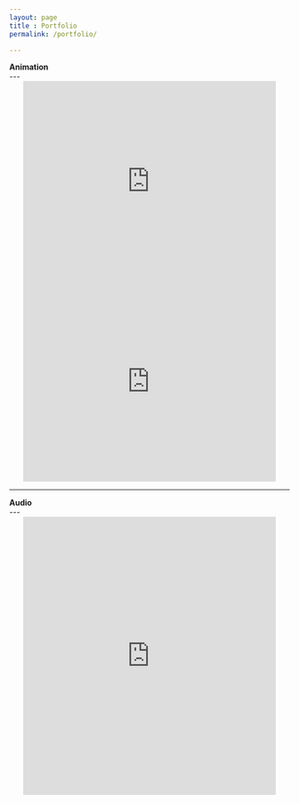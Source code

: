 ```yaml
---
layout: page
title : Portfolio
permalink: /portfolio/

---
```

<div class="manual-post">
  <div class="manual manual-title">
  <strong>Animation</strong>
  </div>
</div>
---

<div style="text-align:center;">
<iframe src="https://player.vimeo.com/video/187553790?color=FFFFFF" width="90%" height="360" frameborder="0" webkitallowfullscreen mozallowfullscreen allowfullscreen></iframe>


<iframe src="https://player.vimeo.com/video/176871065?color=FFFFFF" width="90%" height="360" frameborder="0" webkitallowfullscreen mozallowfullscreen allowfullscreen></iframe>
<br>
</div>

---
<div class="manual-post">
  <div class="manual manual-title">
  <strong>Audio</strong>
  </div>
</div>
---

<div style="text-align:center;">
<iframe src="https://open.spotify.com/embed/artist/4iEVjkNpBDALAP7btESYtQ" width="90%" height="500" frameborder="0" allowtransparency="true"></iframe>
</div>
